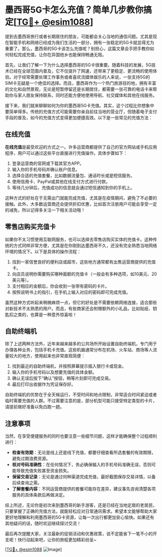 # 墨西哥5G卡怎么充值？简单几步教你搞定[[TG💪+ @esim1088](https://t.me/s/esim1088)]

提到去墨西哥旅行或者长期居住的朋友，可能都会关心当地的通信问题。尤其是现在智能手机和网络已经成为我们生活的一部分，拥有一张稳定的5G卡就显得尤为重要了。那么，墨西哥的5G卡该怎么充值呢？别担心，这篇文章会手把手教你如何轻松完成充值，让你在异国他乡也能保持畅通无阻。

首先，让我们了解一下为什么选择墨西哥的5G卡很重要。随着科技的发展，5G技术已经在全球范围内普及，它不仅提升了网速，还带来了更稳定、更流畅的使用体验。对于经常需要处理工作事务或者喜欢流媒体娱乐的人来说，一张支持5G的SIM卡无疑是一个绝佳的选择。而且，墨西哥作为一个热门旅游目的地，拥有丰富的文化和自然景观，无论是短暂停留还是长期居住，都需要一张可靠的电话卡来帮助你与家人朋友保持联系，同时还能方便地使用导航、社交媒体和其他在线服务。

接下来，我们就来聊聊如何为你的墨西哥5G卡充值。其实，这个过程比你想象中要简单得多。传统的充值方式可能需要你亲自前往当地的营业厅，但随着电子支付手段的普及，如今的充值方式变得更加便捷高效。以下是一些常见的充值方法：

## 在线充值

**在线充值**是最受欢迎的方式之一。许多运营商都提供了自己的官方网站或手机应用程序，用户可以通过这些平台直接进行充值操作。具体步骤如下：

1. 登录运营商的官网或下载其官方APP。
2. 输入你的手机号码并确认账户信息。
3. 选择合适的充值套餐，比如数据流量包、通话时长或是短信服务。
4. 使用信用卡、PayPal或其他在线支付方式进行付款。
5. 等待几分钟后，充值成功的信息就会通过短信通知到你的手机上。

这种方式的好处在于无需出门就能完成充值，尤其是在疫情期间，避免了不必要的接触。此外，大多数运营商还会提供折扣优惠，比如首次注册用户可能会享受一定的减免，所以记得多关注一下相关活动哦！

## 零售店购买充值卡

如果你不太习惯使用互联网服务，也可以选择去零售店购买实体的充值卡。这种传统的方式同样非常方便，尤其是在你刚到达墨西哥不久，还没有完全熟悉当地网络环境的情况下。以下是具体的操作流程：

1. 找到一家信誉良好的便利店或超市，这些地方通常都有出售运营商提供的充值卡。
2. 向店员说明你需要购买哪种面额的充值卡（一般会有多种选项，如10美元、20美元等）。
3. 支付相应的金额后，你会收到一张带有密码的卡片。
4. 按照说明书上的指引，在手机上输入对应的密码即可完成充值。

虽然这种方式听起来稍微麻烦一点，但它的好处是不需要依赖网络连接，适合那些对新技术不太熟悉的用户。而且，有些商家还会附赠额外的小礼品，比如贴纸、钥匙扣之类的，也算是一种意外惊喜啦！

## 自助终端机

除了上述两种方法外，近年来越来越多的公共场所开始设置自助终端机，专门用于办理各种业务，包括手机卡充值。这些机器通常分布在机场、火车站、商场等人流量较大的地方，使用起来也非常直观简便：

1. 找到最近的自助终端机，并按照屏幕提示插入银行卡或现金。
2. 输入你的手机号码以及想要充值的具体金额。
3. 确认无误后按下“确认”按钮，稍等片刻即可完成交易。
4. 最后打印出收据作为凭证保存好。

自助终端机的优势在于全天候运行，不受时间和地点限制，非常适合时间紧迫或者临时需要充值的人群。不过需要注意的是，部分机型可能只接受特定类型的卡片，请提前做好准备以免白跑一趟。

## 注意事项

当然，在享受便捷服务的同时也要注意一些细节问题，这样才能确保整个过程顺利进行：

- **检查有效期**：无论是线上还是线下充值，都要仔细查看所选套餐的有效期限，避免过期浪费资源。
- **核对号码准确性**：在任何情况下，务必确保输入的手机号码准确无误，否则可能导致充值失败甚至资金损失。
- **保留交易记录**：无论是通过何种渠道完成充值，最好截图保存交易详情，以备后续查询之需。
- **了解套餐内容**：不同运营商提供的套餐可能存在差异，建议事先咨询清楚各项服务的具体条款后再做决定。

综上所述，无论你是初次来到墨西哥的新手游客，还是已经在当地定居的老居民，只要掌握了正确的充值方法，就能轻松应对日常通讯需求。希望本文能够帮助大家更好地理解和利用墨西哥的5G卡资源，让每一次出行都更加安心愉快。如果还有其他疑问的话，随时欢迎继续探讨交流！

最后再次提醒大家，关注最新的促销活动和优惠政策，说不定能省下一笔不小的开支呢！快行动起来吧，让你的旅程更加精彩纷呈~

[[TG💪+ @esim1088](https://t.me/s/esim1088) ![Image](https://i.postimg.cc/4NQfJmqS/Snipaste-2025-05-13-00-14-12.png)]